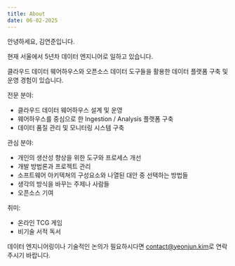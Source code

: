```yaml
---
title: About
date: 06-02-2025
---
```

안녕하세요, 김연준입니다.

현재 서울에서 5년차 데이터 엔지니어로 일하고 있습니다.

클라우드 데이터 웨어하우스와 오픈소스 데이터 도구들을 활용한 데이터 플랫폼 구축 및 운영 경험이 있습니다.

전문 분야:
- 클라우드 데이터 웨어하우스 설계 및 운영
- 웨어하우스를 중심으로 한 Ingestion / Analysis 플랫폼 구축
- 데이터 품질 관리 및 모니터링 시스템 구축

관심 분야:
- 개인의 생산성 향상을 위한 도구와 프로세스 개선
- 개발 방법론과 프로젝트 관리
- 소프트웨어 아키텍쳐의 구성요소와 나열된 대안 중 선택하는 방법들
- 생각의 방식을 바꾸는 주제나 사람들
- 오픈소스 기여

취미:
- 온라인 TCG 게임
- 비기술 서적 독서

데이터 엔지니어링이나 기술적인 논의가 필요하시다면 <contact@yeonjun.kim>로 연락 주시기 바랍니다.

